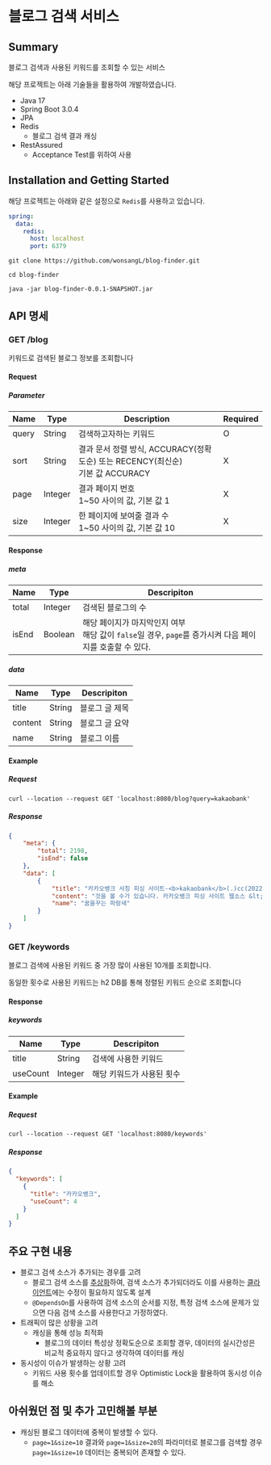 # 블로그 검색 서비스
## Summary
블로그 검색과 사용된 키워드를 조회할 수 있는 서비스

해당 프로젝트는 아래 기술들을 활용하여 개발하였습니다.
- Java 17
- Spring Boot 3.0.4 
- JPA
- Redis
  - 블로그 검색 결과 캐싱
- RestAssured
  - Acceptance Test를 위하여 사용

## Installation and Getting Started
해당 프로젝트는 아래와 같은 설정으로 `Redis`를 사용하고 있습니다.

```yaml
spring:
  data:
    redis:
      host: localhost
      port: 6379
```

```text
git clone https://github.com/wonsangL/blog-finder.git

cd blog-finder

java -jar blog-finder-0.0.1-SNAPSHOT.jar
```
## API 명세
### GET /blog
키워드로 검색된 블로그 정보를 조회합니다

#### Request
##### Parameter
| Name  | Type | Description                                                   | Required |
|-------|------|---------------------------------------------------------------|----------|
| query | String | 검색하고자하는 키워드                                                   | O |
| sort | String | 결과 문서 정렬 방식, ACCURACY(정확도순) 또는 RECENCY(최신순)<br/>기본 값 ACCURACY | X |
| page | Integer | 결과 페이지 번호<br/>1~50 사이의 값, 기본 값 1                              | X |
| size | Integer | 한 페이지에 보여줄 결과 수<br/>1~50 사이의 값, 기본 값 10                       | X |
#### Response
##### meta
| Name  | Type    | Descripiton                                                          |
|-------|---------|----------------------------------------------------------------------|
| total | Integer | 검색된 블로그의 수                                                           |
| isEnd | Boolean | 해당 페이지가 마지막인지 여부<br/>해당 값이 `false`일 경우, `page`를 증가시켜 다음 페이지를 호출할 수 있다. |
##### data
| Name    | Type   | Descripiton |
|---------|--------|--------|
| title   | String | 블로그 글 제목 |
| content | String | 블로그 글 요약 |
| name    | String | 블로그 이름 |

#### Example
##### Request
```curl
curl --location --request GET 'localhost:8080/blog?query=kakaobank'
```
##### Response
```json
{
    "meta": {
        "total": 2198,
        "isEnd": false
    },
    "data": [
        {
            "title": "카카오뱅크 사칭 피싱 사이트-<b>kakaobank</b>(.)cc(2022.10.1)",
            "content": "것을 볼 수가 있습니다. 카카오뱅크 피싱 사이트 웹소스 &lt;/script&gt; &lt;div id=&#34;wrapper&#34;&gt; &lt;div&gt;&lt;a href=&#34;/&#34;&gt;&lt;img src=&#34;./index_files/mm2022-03(.)jpg&#34; alt=&#34;<b>KAKAOBANK</b>채무통합 4대 보험에 가입되어 있나요? 그럼, 신청하세요!&#34;&gt;&lt;/a&gt;&lt;/div&gt; &lt;div&gt;&lt;img src=&#34;./index_files/main01-01)(.)jpg&#34; alt=&#34;<b>KAKAOBANK</b>채무통합 4...",
            "name": "꿈을꾸는 파랑새"
        }
    ]
}
```

### GET /keywords
블로그 검색에 사용된 키워드 중 가장 많이 사용된 10개를 조회합니다.

동일한 횟수로 사용된 키워드는 h2 DB를 통해 정렬된 키워드 순으로 조회합니다
#### Response
##### keywords
| Name     | Type    | Descripiton    |
|----------|---------|----------------|
| title    | String  | 검색에 사용한 키워드    |
| useCount | Integer | 해당 키워드가 사용된 횟수 |

#### Example
##### Request
```curl
curl --location --request GET 'localhost:8080/keywords'
```
##### Response
```json
{
  "keywords": [
    {
      "title": "카카오뱅크",
      "useCount": 4
    }
  ]
}
```

## 주요 구현 내용
- 블로그 검색 소스가 추가되는 경우를 고려
  - 블로그 검색 소스를 [추상화](src/main/java/com/example/blogfinder/domain/blog/BlogClient.java)하여, 검색 소스가 추가되더라도 이를 사용하는 [클라이언트](src/main/java/com/example/blogfinder/domain/blog/BlogFinder.java)에는 수정이 필요하지 않도록 설계
  - `@DependsOn`를 사용하여 검색 소스의 순서를 지정, 특정 검색 소스에 문제가 있으면 다음 검색 소스를 사용한다고 가정하였다.
- 트래픽이 많은 상황을 고려
  - 캐싱을 통해 성능 최적화
    - 블로그의 데이터 특성상 정확도순으로 조회할 경우, 데이터의 실시간성은 비교적 중요하지 않다고 생각하여 데이터를 캐싱 
- 동시성이 이슈가 발생하는 상황 고려
  - 키워드 사용 횟수를 업데이트할 경우 Optimistic Lock을 활용하여 동시성 이슈를 해소 

## 아쉬웠던 점 및 추가 고민해볼 부분
- 캐싱된 블로그 데이터에 중복이 발생할 수 있다.
  - `page=1&size=10` 결과와 `page=1&size=20`의 파라미터로 블로그를 검색할 경우 `page=1&size=10` 데이터는 중복되어 존재할 수 있다.